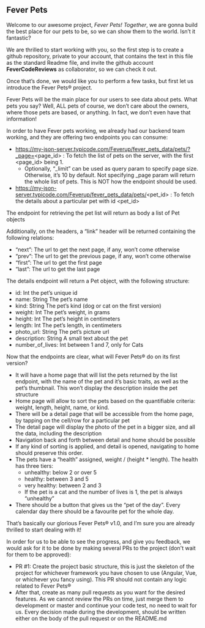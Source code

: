 ## Fever Pets

Welcome to our awesome project, *Fever Pets! Together*, we are gonna build the best place for our pets to be, so we can show them to the world. Isn’t it fantastic?

We are thrilled to start working with you, so the first step is to create a github repository, private to your account, that contains the text in this file as the standard Readme file, and invite the github account **FeverCodeReviews** as collaborator, so we can check it out.

Once that’s done, we would like you to perform a few tasks, but first let us introduce the Fever Pets® project.

Fever Pets will be the main place for our users to see data about pets. What pets you say? Well, ALL pets of course, we don’t care about the owners, where those pets are based, or anything. In fact, we don’t even have that information!

In order to have Fever pets working, we already had our backend team working, and they are offering two endpoints you can consume:
* https://my-json-server.typicode.com/Feverup/fever_pets_data/pets/?_page=<page_id> : To fetch the list of pets on the server, with the first <page_id> being 1.
    * Optionally, “_limit” can be used as query param to specify page size. Otherwise, it’s 10 by default. Not specifying _page param will return the whole list of pets. This is NOT how the endpoint should be used.
* https://my-json-server.typicode.com/Feverup/fever_pets_data/pets/<pet_id> : To fetch the details about a particular pet with id <pet_id>

The endpoint for retrieving the pet list will return as body a list of Pet objects

Additionally, on the headers, a “link” header will be returned containing the following relations:
* “next”: The url to get the next page, if any, won’t come otherwise
* “prev”: The url to get the previous page, if any, won’t come otherwise
* “first”: The url to get the first page
* “last”: The url to get the last page

The details endpoint will return a Pet object, with the following structure:
* id: Int the pet’s unique id
* name: String The pet’s name
* kind: String The pet’s kind (dog or cat on the first version)
* weight: Int The pet’s weight, in grams
* height: Int The pet’s height in centimeters
* length: Int The pet’s length, in centimeters
* photo_url: String The pet’s picture url
* description: String A small text about the pet
* number_of_lives: Int between 1 and 7, only for Cats

Now that the endpoints are clear, what will Fever Pets® do on its first version?
* It will have a home page that will list the pets returned by the list endpoint, with the name of the pet and it’s basic traits, as well as the pet’s thumbnail. This won’t display the description inside the pet structure
* Home page will allow to sort the pets based on the quantifiable criteria: weight, length, height, name, or kind.
* There will be a detail page that will be accessible from the home page, by tapping on the cell/row for a particular pet
* The detail page will display the photo of the pet in a bigger size, and all the data, including the description
* Navigation back and forth between detail and home should be possible
* If any kind of sorting is applied, and detail is opened, navigating to home should preserve this order.
* The pets have a “health” assigned, weight / (height * length). The health has three tiers:
    * unhealthy: below 2 or over 5
    * healthy: between 3 and 5
    * very healthy: between 2 and 3
    * If the pet is a cat and the number of lives is 1, the pet is always “unhealthy”
* There should be a button that gives us the “pet of the day”. Every calendar day there should be a favourite pet for the whole day.

That’s basically our glorious Fever Pets® v1.0, and I’m sure you are already thrilled to start dealing with it!

In order for us to be able to see the progress, and give you feedback, we would ask for it to be done by making several PRs to the project (don't wait for them to be approved):
* PR #1: Create the project basic structure, this is just the skeleton of the project for whichever framework you have chosen to use (Angular, Vue, or whichever you fancy using). This PR should not contain any logic related to Fever Pets®
* After that, create as many pull requests as you want for the desired features. As we cannot review the PRs on time, just merge them to development or master and continue your code test, no need to wait for us. Every decision made during the development, should be written either on the body of the pull request or on the README.md
